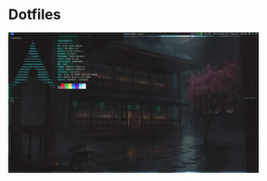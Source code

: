 # Dotfiles

![](https://github.com/odincat/.dotfiles/blob/6c3cf23fe81e259edfa782adc404629bbc54bffe/screenshot.png)
